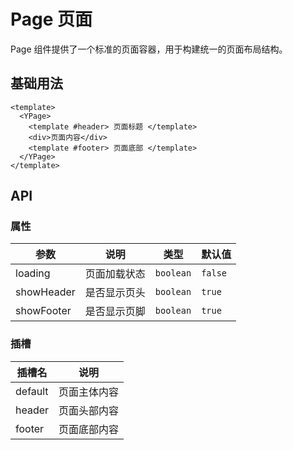 # Page 页面

Page 组件提供了一个标准的页面容器，用于构建统一的页面布局结构。

## 基础用法

```vue
<template>
  <YPage>
    <template #header> 页面标题 </template>
    <div>页面内容</div>
    <template #footer> 页面底部 </template>
  </YPage>
</template>
```

## API

### 属性

| 参数       | 说明         | 类型      | 默认值  |
| ---------- | ------------ | --------- | ------- |
| loading    | 页面加载状态 | `boolean` | `false` |
| showHeader | 是否显示页头 | `boolean` | `true`  |
| showFooter | 是否显示页脚 | `boolean` | `true`  |

### 插槽

| 插槽名  | 说明         |
| ------- | ------------ |
| default | 页面主体内容 |
| header  | 页面头部内容 |
| footer  | 页面底部内容 |
